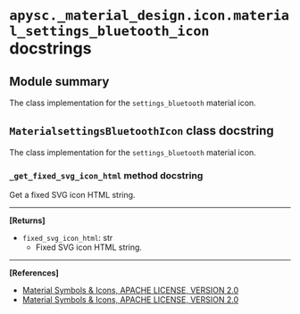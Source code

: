 # `apysc._material_design.icon.material_settings_bluetooth_icon` docstrings

## Module summary

The class implementation for the `settings_bluetooth` material icon.

## `MaterialsettingsBluetoothIcon` class docstring

The class implementation for the `settings_bluetooth` material icon.

### `_get_fixed_svg_icon_html` method docstring

Get a fixed SVG icon HTML string.<hr>

**[Returns]**

- `fixed_svg_icon_html`: str
  - Fixed SVG icon HTML string.

<hr>

**[References]**

- [Material Symbols & Icons, APACHE LICENSE, VERSION 2.0](https://fonts.google.com/icons?icon.size=24&icon.color=%23e8eaed)
- [Material Symbols & Icons, APACHE LICENSE, VERSION 2.0](https://www.apache.org/licenses/LICENSE-2.0.html)